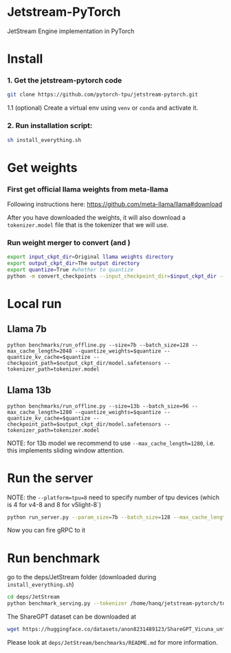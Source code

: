 # Jetstream-PyTorch
JetStream Engine implementation in PyTorch


# Install

### 1. Get the jetstream-pytorch code
```bash
git clone https://github.com/pytorch-tpu/jetstream-pytorch.git
```

1.1 (optional) Create a virtual env using `venv` or `conda` and activate it.

### 2. Run installation script:

```bash
sh install_everything.sh
```


# Get weights

### First get official llama weights from meta-llama

Following instructions here: https://github.com/meta-llama/llama#download

After you have downloaded the weights, it will also download a `tokenizer.model` file that is 
the tokenizer that we will use.

### Run weight merger to convert (and )
```bash
export input_ckpt_dir=Original llama weights directory
export output_ckpt_dir=The output directory
export quantize=True #whether to quantize
python -m convert_checkpoints --input_checkpoint_dir=$input_ckpt_dir --output_checkpoint_dir=$output_ckpt_dir --quantize=$quantize
```


# Local run

## Llama 7b
```
python benchmarks/run_offline.py --size=7b --batch_size=128 --max_cache_length=2048 --quantize_weights=$quantize --quantize_kv_cache=$quantize --checkpoint_path=$output_ckpt_dir/model.safetensors --tokenizer_path=tokenizer.model
```

## Llama 13b
```
python benchmarks/run_offline.py --size=13b --batch_size=96 --max_cache_length=1280 --quantize_weights=$quantize --quantize_kv_cache=$quantize --checkpoint_path=$output_ckpt_dir/model.safetensors --tokenizer_path=tokenizer.model
```
NOTE: for 13b model we recommend to use `--max_cache_length=1280`, i.e. this implements sliding window attention.


# Run the server
NOTE: the `--platform=tpu=8` need to specify number of tpu devices (which is 4 for v4-8 and 8 for v5light-8`)

```bash
python run_server.py --param_size=7b --batch_size=128 --max_cache_length=2048 --quantize_weights=$quantize --quantize_kv_cache=$quantize --checkpoint_path=$output_ckpt_dir/model.safetensors   --tokenizer_path=tokenizer.model --platform=tpu=8
```
Now you can fire gRPC to it

# Run benchmark
go to the deps/JetStream folder (downloaded during `install_everything.sh`)
```bash
cd deps/JetStream
python benchmark_serving.py --tokenizer /home/hanq/jetstream-pytorch/tokenizer.model --num-prompts 2000  --dataset ~/data/ShareGPT_V3_unfiltered_cleaned_split.json --warmup-first=1 --save-request-outputs
```
The ShareGPT dataset can be downloaded at 

```bash
wget https://huggingface.co/datasets/anon8231489123/ShareGPT_Vicuna_unfiltered/resolve/main/ShareGPT_V3_unfiltered_cleaned_split.json
```
Please look at `deps/JetStream/benchmarks/README.md` for more information.

